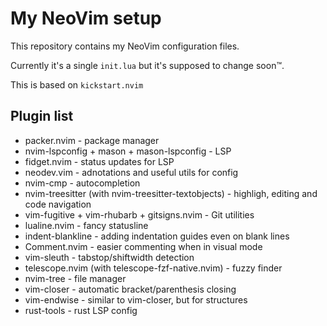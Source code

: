 # My NeoVim setup

This repository contains my NeoVim configuration files.

Currently it's a single `init.lua` but it's supposed to change soon™.

This is based on `kickstart.nvim`

## Plugin list

* packer.nvim - package manager
* nvim-lspconfig + mason + mason-lspconfig - LSP
* fidget.nvim - status updates for LSP
* neodev.vim - adnotations and useful utils for config
* nvim-cmp - autocompletion
* nvim-treesitter (with nvim-treesitter-textobjects) - highligh, editing and code navigation
* vim-fugitive + vim-rhubarb + gitsigns.nvim - Git utilities
* lualine.nvim - fancy statusline
* indent-blankline - adding indentation guides even on blank lines
* Comment.nvim - easier commenting when in visual mode
* vim-sleuth - tabstop/shiftwidth detection
* telescope.nvim (with telescope-fzf-native.nvim) - fuzzy finder
* nvim-tree - file manager
* vim-closer - automatic bracket/parenthesis closing
* vim-endwise - similar to vim-closer, but for structures
* rust-tools - rust LSP config
